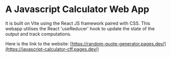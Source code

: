 # A Javascript Calculator Web App

It is built on Vite using the React JS framework paired with CSS. This webapp utilises the React 'useReducer' hook to update the state of the output and track computations.

Here is the link to the website: [https://random-quote-generator.pages.dev/](https://javascript-calculator-cff.pages.dev/)
